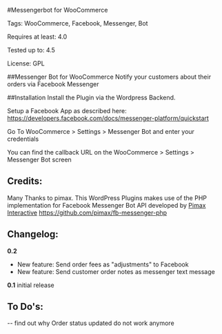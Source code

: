 #Messengerbot for WooCommerce

Tags: WooCommerce, Facebook, Messenger, Bot

Requires at least: 4.0

Tested up to: 4.5

License: GPL

##Messenger Bot for WooCommerce
Notify your customers about their orders via Facebook Messenger

##Installation
Install the Plugin via the Wordpress Backend.

Setup a Facebook App as described here:
https://developers.facebook.com/docs/messenger-platform/quickstart

Go To WooCommerce > Settings > Messenger Bot and enter your credentials

You can find the callback URL on the WooCommerce > Settings > Messenger Bot screen

## Credits:
Many Thanks to pimax. This WordPress Plugins makes use of the PHP implementation for Facebook Messenger Bot API developed by [Pimax Interactive](https://github.com/pimax)
https://github.com/pimax/fb-messenger-php

## Changelog:

**0.2**

- New feature: Send order fees as "adjustments" to Facebook
- New feature: Send customer order notes as messenger text message


**0.1** initial release




## To Do's:

-- find out why Order status updated do not work anymore
